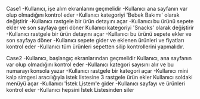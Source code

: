 Case1
-Kullanıcı, işe alım ekranlarını geçmelidir
-Kullanıcı ana sayfanın var olup olmadığını kontrol eder
-Kullanıcı kategoriyi 'Bebek Bakımı' olarak değiştirir
-Kullanıcı rastgele bir ürün detayını açar
-Kullanıcı bu ürünü sepete ekler ve son sayfaya geri döner Kullanıcı kategoriyi 'Snacks' olarak değiştirir
-Kullanıcı rastgele bir ürün detayını açar
-Kullanıcı bu ürünü sepete ekler ve son sayfaya döner
-Kullanıcı sepete gider ve eklenen ürünleri ve fiyatları kontrol eder
-Kullanıcı tüm ürünleri sepetten silip kontrollerini yapmalıdır.




Case2
-Kullanıcı, başlangıç ​​ekranlarından geçmelidir Kullanıcı, ana sayfanın var olup olmadığını kontrol eder 
-Kullanıcı kategori sayısını alır ve bu numarayı konsola yazar
-Kullanıcı rastgele bir kategori açar
-Kullanıcı mini kalp simgesi aracılığıyla istek listesine 3 rastgele ürün ekler Kullanıcı soldaki menüyü açar
-Kullanıcı 'İstek Listem'e gider
-Kullanıcı sayfayı ve ürünleri kontrol eder
-Kullanıcı hepsini İstek Listesinden siler
